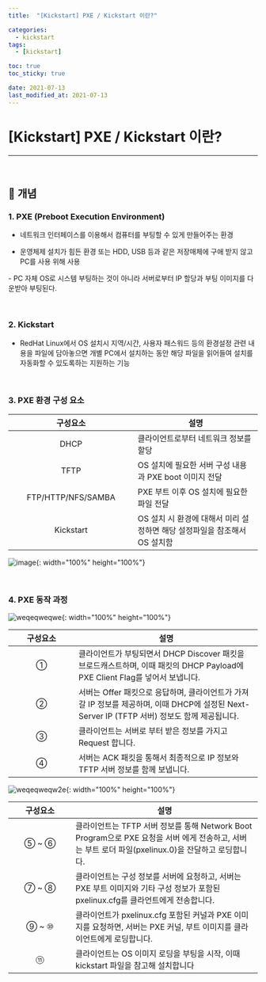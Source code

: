 ```yaml
---
title:  "[Kickstart] PXE / Kickstart 이란?" 

categories:
  - kickstart
tags:
  - [kickstart]

toc: true
toc_sticky: true

date: 2021-07-13
last_modified_at: 2021-07-13
---
```

# [Kickstart] PXE / Kickstart 이란?
---

<style>
table {
    font-size: 12pt;
}
table th:first-of-type {
    width: 5%;
}
table th:nth-of-type(2) {
    width: 15%;
}
table th:nth-of-type(3) {
    width: 50%;
}
table th:nth-of-type(4) {
    width: 30%;
}
</style>

<br>


## 🔔 개념

### 1. PXE (Preboot Execution Environment)

- 네트워크 인터페이스를 이용해서 컴퓨터를 부팅할 수 있게 만들어주는 환경

- 운영체제 설치가 힘든 환경 또는 HDD, USB 등과 같은 저장매체에 구애 받지 않고 PC를 사용 위해 사용

​- PC 자체 OS로 시스템 부팅하는 것이 아니라 서버로부터 IP 할당과 부팅 이미지를 다운받아 부팅된다.

<br>

### 2. Kickstart

- RedHat Linux에서 OS 설치시 지역/시간, 사용자 패스워드 등의 환경설정 관련 내용을 파일에 담아놓으면 개별 PC에서 설치하는 동안 해당 파일을 읽어들여 설치를 자동화할 수 있도록하는 지원하는 기능

<br>

### 3. PXE 환경 구성 요소

|구성요소|설명|
|:---:|---|
|DHCP|클라이언트로부터 네트워크 정보를 할당|
|TFTP|OS 설치에 필요한 서버 구성 내용과 PXE boot 이미지 전달|
|FTP/HTTP/NFS/SAMBA|PXE 부트 이후 OS 설치에 필요한 파일 전달|
|Kickstart|OS 설치 시 환경에 대해서 미리 설정하면 해당 설정파일을 참조해서 OS 설치함|

![image](https://user-images.githubusercontent.com/42735894/222965530-a590edb8-b77e-41a2-a23e-03fb859da87d.png){: width="100%" height="100%"}

<br>

### 4. PXE 동작 과정

![weqeqweqwe](https://user-images.githubusercontent.com/42735894/222965686-97f01cad-7fcd-4bee-b434-02d30090c280.PNG){: width="100%" height="100%"}

|구성요소|설명|
|:---:|---|
|①|클라이언트가 부팅되면서 DHCP Discover 패킷을 브로드캐스트하며, 이때 패킷의 DHCP Payload에 PXE Client Flag를 넣어서 보냅니다.|
|②|서버는 Offer 패킷으로 응답하며, 클라이언트가 가져갈 IP 정보를 제공하며, 이때 DHCP에 설정된 Next-Server IP (TFTP 서버) 정보도 함께 제공됩니다.|
|③|클라이언트는 서버로 부터 받은 정보를 가지고 Request 합니다.|
|④|서버는 ACK 패킷을 통해서 최종적으로 IP 정보와 TFTP 서버 정보를 함께 보냅니다.|

![weqeqweqw2e](https://user-images.githubusercontent.com/42735894/222965690-25f21905-e050-4e0b-9ea5-7dc127b5d709.PNG){: width="100%" height="100%"}

|구성요소|설명|
|:---:|---|
|⑤ ~ ⑥|클라이언트는 TFTP 서버 정보를 통해 Network Boot Program으로 PXE 요청을 서버 에게 전송하고, 서버는 부트 로더 파일(pxelinux.0)을  잔달하고 로딩합니다.|
|⑦ ~ ⑧|클라이언트는 구성 정보를 서버에 요청하고, 서버는 PXE 부트 이미지와 기타 구성 정보가 포함된 pxelinux.cfg를 클라언트에게 전송합니다.|
|⑨ ~ ⑩|클라이언트가 pxelinux.cfg 포함된 커널과 PXE 이미지를 요청하면, 서버는 PXE 커널, 부트 이미지를 클라이언트에게  로딩합니다.|
|⑪|클라이언트는 OS 이미지 로딩을 부팅을 시작, 이때 kickstart 파일을 참고해 설치합니다|